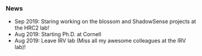 ### News
- Sep 2019: Staring working on the blossom and ShadowSense projects at the HRC2 lab!
- Aug 2019: Starting Ph.D. at Cornell
- Aug 2019: Leave IRV lab (Miss all my awesome colleagues at the IRV lab)!
